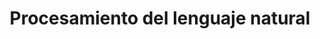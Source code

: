---
layout: main

title: Procesamiento del lenguaje natural
main_image: assets/img/course-header.png

register:
  title: Inscríbete
  url: https://www.upm.es/Estudiantes/Estudios_Titulaciones/EstudiosPosgrado/form_esp?id=1325&fmt=detail

features:
  - title: Duración
    value: 2 meses
    icon: fa-solid fa-hourglass
  - title: Matrícula
    value: 1800 €
    icon: fa-solid fa-euro-sign
  - title: Organización
    value: 5 Módulos
    icon: fa-solid fa-book-bookmark
  - title: Créditos
    value: 9 ECTS
    icon: fa-solid fa-graduation-cap

contact_info:
  - title: Dirección
    name: Raúl Lara Cabrera
    email: raul.lara@upm.es
    phone: 910 673 650

  - title: Secretaría administrativa
    name: Alberto Díaz Álvarez
    email: alberto.diaz@upm.es
    phone: 910 673 504

academic_committee:
  - name: Carlos Badenes Olmedo
  - name: Guillermo Iglesias Hernández
  - name: Raúl Lara Cabrera


course_modules:
  - title: >
      Módulo 1 - Fundamentos y principios básicos de la inteligencia
      artificial y del procesamiento del lenguaje natural
    description: >
      Aprenderemos sobre qué es la inteligencia artificial, cuáles son
      los conceptos clave del aprendizaje automático y los fundamentos
      esenciales del NLP.
    ects: 1
  - title: >
      Módulo 2 - Herramientas esenciales en NLP
    description: >
      Nos familiarizaremos con las herramientas fundamentales para el
      NLP, como Python, TensorFlow, Keras, Pytorch, NLTK, SpaCy, etc.
      Además, trabajarás con modelos preentrenados para adquirir
      experiencia crucial en el desarrollo y aplicación de soluciones
      basadas en NLP.
    ects: 1
  - title: >
      Módulo 3 - Arquitecturas basadas en redes neuronales
    description: >
      En este módulo exploraremos las diversas arquitecturas de redes
      neuronales utilizadas en el NLP. Comenzaremos con una introducción
      y avanzaremos por redes neuronales convencionales, convolucionales
      y recurrentes. Además aprenderás conceptos de optimización y
      ajuste de modelos.
    ects: 2
  - title: >
      Módulo 4 - Arquitecturas avanzadas
    description: >
      Profundizaremos en arquitecturas más sofisticadas. Estudiaremos la
      arquitectura y el funcionamiento de los Transformers, incluyendo
      variantes avanzadas como BERT y GPT. Aprenderemos sobre el
      _fine-tuning_ y sobre aplicaciones prácticas de modelos
      preentrenados, así como metodologías para su evaluación.
    ects: 2
  - title: >
      Módulo 5 - Aplicaciones prácticas del NLP
    description: >
      Aquí aprenderemos a cómo utilizar API de modelos de lenguaje,
      realizar análisis de sentimientos y extracción de emociones, y
      generar automáticamente texto y resúmenes. Exploraremos además la
      creación de sistemas de recomendación basados en NLP, el
      desarrollo de chatbots y asistentes virtuales inteligentes, y la
      aplicación de NLP a idiomas distintos del inglés.
    ects: 1
  - title: >
      Módulo 6 - Ética, responsabilidad y consideraciones legales
    description: >
      Aquí daremos un recorrido por los principios éticos fundamentales
      de la inteligencia artificial, la responsabilidad ética y legal
      que existe en su desarrollo y uso, los desafíos éticos a los que
      nos enfrentamos como profesionales y como sociedad, y por la
      legislación y normativas vigentes que la regulan, todo ello desde
      el punto de vista específico del NLP.
    ects: 1
  - title: >
      Modulo 7 - Proyecto final y presentación
    description: >
      En este módulo final aplicaremos todos los conocimientos
      adquiridos a lo largo del curso en un proyecto práctico de NLP. De
      esta manera, se demostrará la competencia adquirida en el manejo
      de todas las herramientas y en el dominio de las técnicas
      desarrolladas durante el curso.
    ects: 1

instructors:
  - name: Carlos Badenes Olmedo
    role: Prof. Permanente Laboral
    image: https://librairy.github.io/assets/img/CarlosBadenes200x200.png
  - name: Guillermo Iglesias Hernández
    role: Ayudante
    image: https://media.licdn.com/dms/image/D4E03AQFX1OCG6Hbi4A/profile-displayphoto-shrink_100_100/0/1716572637877?e=2147483647&v=beta&t=7arDjkDZxnHax3J9JxX8fz7VqXHhfIR7W86ImOfyFY0
  - name: María Celia Fernández Aller
    role: Prof. Contratado Doctor
    image: https://media.licdn.com/dms/image/C4D03AQFlw8HqJqPV2Q/profile-displayphoto-shrink_200_200/0/1639132459679?e=2147483647&v=beta&t=jwp6Nr-vPc6CB9JI7nfg9AMgO2ezgyq9TKAcrE3Qjxc
  - name: Raúl Lara Cabrera
    role: Prof. Contratado Doctor
    image: https://avatars.githubusercontent.com/u/810486?v=4

faq:
  - question: ¿Cuál es la duración del curso?
    answer: >
      La duración del curso es de 2 meses, con una carga lectiva de
      9 ECTS repartidos en 7 módulos.
  - question: ¿Cuál es el precio del curso?
    answer: >
      El precio del curso es de 1800 €, aunque existe la posibilidad de
      solicitar una beca si eres personal de la UPM.
  - question: ¿Cómo me matriculo y en qué fechas?
    answer: >
      El primer paso es inscribirte en el curso a través del enlace de
      inscripción que encontrarás en esta página. El **periodo de
      inscripción para el curso 2024-2025 es del 17 de mayo de 2024 al
      11 de enero de 2025**. Una vez inscrito, y validada tu
      inscripción, se te comunicará por correo electrónico la carta de
      pago para formalizar **la matrícula, que deberá hacerse del 20 de
      julio de 2024 al 25 de enero de 2025**.
  - question: >
      Fantástico, me he inscrito, ¿y ahora qué? ¿Cuándo empieza el
      curso?
    answer: >
      Del 10 de enero de 2025 al 28 de febrero de 2025. Y estate
      preparado para disfrutarlo.
  - question: ¿Cuál es el horario del curso?
    answer: >
      Los **viernes de 16:00 a 20:00**. Dicho esto, hay que tener en
      cuenta que **el curso es online y parcialmente asíncrono**.
      Online, porque no es necesrio desplazarse al Campus Sur de la
      Politécnica para recibir la formación, y parcialmente síncrono
      porque además de la docencia síncrona, se proporcionarán recursos
      online para que el estudiante pueda estudiarlos a su propio ritmo
      y en el horario que mejor le convenga.

copyright_owner: KNODIS Group
copyright_owner_link: https://knodis-research-group.github.io/
institution: Escuela Técnica Superior de Ingeniería de Sistemas Informáticos
institution_link: https://etsisi.upm.es/

aside:
  title: Detalles del título

description:
  title: Descripción
  content: |
    Esta titulación está planteada para llevarte al corazón de la
    revolución digital que existe en torno al análisis y la generación
    de texto. Aquí te vamos a proporcionar todo lo que necesitas saber
    para conocer el campo del procesamiento del lenguaje natural, una de
    las áreas más relevantes de la inteligencia artificial (IA) en la
    actualidad.

    ### ¿Procesamiento del lenguaje natural?

    El procesamiento del lenguaje natural (NLP) es una disciplina de la
    IA que se centra en cómo interaccionan los
    ordenadores con el lenguaje humano.

    ### ¿Qué aprenderás?

    En este curso, entenderás los conceptos clave del aprendizaje
    automático dentro de este área, aprenderás a utilizar herramientas
    esenciales en NLP, como Python, TensorFlow, Keras, Pytorch, NLTK,
    SpaCy, y modelos en Hugging Face. Trabajarás con arquitecturas
    basadas en redes neuronales, incluyendo redes neuronales
    convencionales, convolucionales y recurrentes, y aprenderás a
    optimizar y ajustar modelos.

    Explorarás arquitecturas avanzadas como los Transformers, así como
    el _fine-tuning_ y aplicaciones de modelos preentrenados Te
    familiarizarás con API para el uso de modelos de lenguaje, análisis
    de sentimientos, generación automática de texto y mucho más. También
    abordarás la ética, responsabilidad y consideraciones legales en el
    desarrollo y uso de la IA, así como consideraciones específicas en
    el uso del aprendizaje por refuerzo.

    ### ¿Y por qué elegirnos?

    Pues porque nos apasiona lo que hacemos, y esa pasión queremos
    transmitirla para que tú también la sientas. Además tenemos la
    experiencia para enseñarlo, cosa que también viene bastante bien.
    Estás a un paso de convertirte en un profesional esencial en el
    mundo que vivimos.

    No te lo pienses más, y ¡da el siguiente paso hacia tu futuro con
    nosotros!

syllabus:
  title: Plan de estudios
  content: |
    El programa está compuesto por **7 módulos obligatorios**, los 6
    primeros tratando un desarrollo teórico y práctico sobre los
    diferentes aspectos que existen dentro del área del NLP y uno último
    para la aplicación de las destrezas adquiridas durante el resto del
    curso. A continuación se detallan los módulos, su contenido y su
    carga en ECTS.

team:
  title: Equipo docente
  content: >
    Nuestro equipo docente está formado por docentes con experiencia en
    tanto académica como profesional en diferentes áreas dentro del NLP.
    A continuación se presentan las profesoras y profesores que forman
    parte del equipo:

more_info:
  title: Más información
  content: |
    Si tienes alguna pregunta o necesitas más información sobre el
    curso, no dudes en ponerte en contacto con nosotros. Estaremos
    encantados de ayudarte.

    Por si acaso, aquí tienes algunas preguntas frecuentes que quizás
    te ayuden a resolver tus dudas:

---